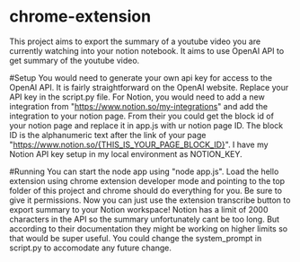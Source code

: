 # chrome-extension
This project aims to export the summary of a youtube video you are currently watching into your notion notebook. It aims to use OpenAI API
to get summary of the youtube video.

#Setup
You would need to generate your own api key for access to the OpenAI API. It
is fairly straightforward on the OpenAI website. Replace your API key in the
script.py file.
For Notion, you would need to add a new integration from
"https://www.notion.so/my-integrations" and add the integration to your
notion page. From their you could get the block id of your notion page and
replace it in app.js with ur notion page ID. The block ID is the
alphanumeric text after the link of your page
"https://www.notion.so/{THIS_IS_YOUR_PAGE_BLOCK_ID}". I have my Notion API key
setup in my local environment as NOTION_KEY.

#Running
You can start the node app using "node app.js". Load the hello extension
using chrome extension developer mode and pointing to the top folder of this
project and chrome should do everything for you. Be sure to give it
permissions. Now you can just use the extension transcribe button to export
summary to your Notion workspace!
Notion has a limit of 2000 characters in the API so the summary unfortunately
cant be too long. But according to their documentation they might be working
on higher limits so that would be super useful. You could change the
system_prompt in script.py to accomodate any future change.
